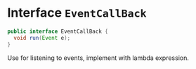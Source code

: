 # Interface `EventCallBack`

```java
public interface EventCallBack {
  void run(Event e);
}
```

Use for listening to events, implement with lambda expression.